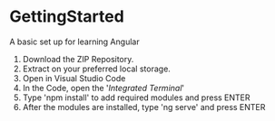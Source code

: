 # GettingStarted
A basic set up for learning Angular
1. Download the ZIP Repository.
2. Extract on your preferred local storage.
3. Open in Visual Studio Code
4. In the Code, open the '*Integrated Terminal*'
5. Type 'npm install' to add required modules and press ENTER
6. After the modules are installed, type 'ng serve' and press ENTER
